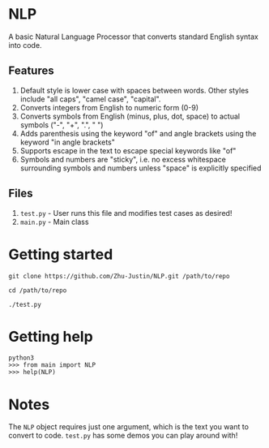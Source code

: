 # NLP

A basic Natural Language Processor that converts standard English syntax into code.

## Features

1.  Default style is lower case with spaces between words. Other styles include "all caps", "camel case", "capital".
2.  Converts integers from English to numeric form (0-9)
3.  Converts symbols from English (minus, plus, dot, space) to actual symbols ("-", "+", ".", " ")
4.  Adds parenthesis using the keyword "of" and angle brackets using the keyword "in angle brackets"
5.  Supports escape in the text to escape special keywords like "of"
6.  Symbols and numbers are "sticky", i.e. no excess whitespace surrounding symbols and numbers unless "space" is explicitly specified

## Files 

1.  `test.py` - User runs this file and modifies test cases as desired!
2.  `main.py` - Main class

# Getting started

```
git clone https://github.com/Zhu-Justin/NLP.git /path/to/repo

cd /path/to/repo

./test.py
```

# Getting help

```
python3
>>> from main import NLP
>>> help(NLP)
```

# Notes

The `NLP` object requires just one argument, which is the text you want to convert to code. `test.py` has some demos you can play around with!

